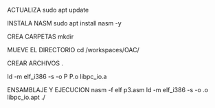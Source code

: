 ACTUALIZA sudo apt update

INSTALA NASM sudo apt install nasm -y

CREA CARPETAS mkdir

MUEVE EL DIRECTORIO cd /workspaces/OAC/

CREAR ARCHIVOS .

 ld -m elf_i386 -s -o P P.o libpc_io.a
 
ENSAMBLAJE Y EJECUCION nasm -f elf p3.asm ld -m elf_i386 -s -o .o libpc_io.apt ./

